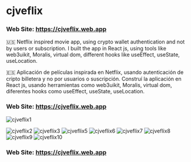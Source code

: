 # cjveflix
### Web Site: https://cjveflix.web.app
🇺🇸 Netflix inspired movie app, using crypto wallet authentication and not by users or subscription. I built the app in React js, using tools like web3uikit, Moralis, virtual dom, different hooks like useEffect, useState, useLocation.        

🇪🇸 Aplicación de películas inspirada en Netflix, usando autenticación de cripto billetera y no por usuarios o suscripción. Construí la aplicación en React js, usando herramientas como web3uikit, Moralis, virtual dom, diferentes hooks como useEffect, useState, useLocation.
### Web Site: https://cjveflix.web.app

![cjveflix1](https://user-images.githubusercontent.com/104727028/190674078-1e1c19c0-40de-4bc6-b06a-69cf95849347.PNG)

![cjveflix2](https://user-images.githubusercontent.com/104727028/231178451-d8e4e53f-5772-4516-8d3f-84bf30746389.PNG)
![cjveflix3](https://user-images.githubusercontent.com/104727028/231915318-ebe913a9-23b4-4b83-a038-4e84c910be63.PNG)
![cjveflix5](https://user-images.githubusercontent.com/104727028/232026694-c23fb48c-27a5-435a-ad2c-10580da3f3ec.PNG)
![cjveflix6](https://user-images.githubusercontent.com/104727028/232227374-f6a251ea-7efb-453c-badc-da82e6a95af8.PNG)
![cjveflix7](https://user-images.githubusercontent.com/104727028/232314108-da743784-8984-4206-93fa-3909d2951664.PNG)
![cjveflix8](https://user-images.githubusercontent.com/104727028/232515639-bcdcdda3-5e8d-4031-a964-d15a4c105703.PNG)
![cjveflix9](https://user-images.githubusercontent.com/104727028/232783261-54f08078-8ae9-4bd9-a6b0-c151a160b86b.PNG)
![cjveflix10](https://user-images.githubusercontent.com/104727028/232999114-1ea41cbe-d685-4006-ac8a-6696988b76b4.PNG)

### Web Site: https://cjveflix.web.app
